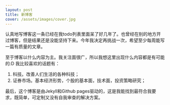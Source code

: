 ```yaml
---
layout: post
title: 新博客
cover: /assets/images/cover.jpg
---
```


认真地写博客这一条已经在我todo列表里面呆了好几年了。也曾经在别的地方开过博客，但是结果还是没能坚持下来。今年我决定再挑战一次，希望至少每周能写一篇有质量的文章。

至于博客以什么内容为主。我关注面很广，所以我想这里出现什么内容都是有可能的:D  我比较喜欢的话题有：

1. 科技。改善人们生活的各种科技；
2. 证券市场。基本经济形势，个股的基本面，技术面，投资策略研究；

最后，这个博客是由Jekyll和Github pages驱动的，这是我能找到最符合我要求，既简单，可定制又没有自我审查的解决方案。